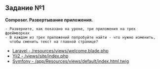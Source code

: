 ## Задание №1 
**Composer. Развертывание приложения.**
```
- Разверните, как показано на уроке, три приложения на трех фреймворках
- В каждом из трех приложений попробуйте найти - что нужно изменить, 
  чтобы сменить текст на главной странице?
```
* [Laravel - /resources/views/welcome.blade.php](https://github.com/skiphog/profit-laravel/blob/master/resources/views/welcome.blade.php)
* [Yii2 - /views/site/index.php](https://github.com/skiphog/profit-yii2/blob/master/views/site/index.php)
* [Symfony - /app/Resources/views/default/index.html.twig](https://github.com/skiphog/profit-symfony/blob/master/app/Resources/views/default/index.html.twig)
